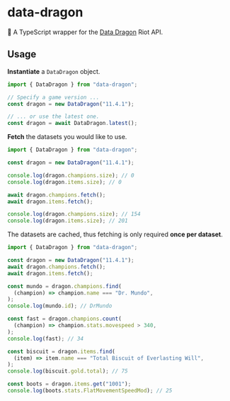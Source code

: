 # data-dragon

🐉 A TypeScript wrapper for the
[Data Dragon](https://riot-api-libraries.readthedocs.io/en/latest/ddragon.html)
Riot API.

## Usage

**Instantiate** a `DataDragon` object.

```typescript
import { DataDragon } from "data-dragon";

// Specify a game version ...
const dragon = new DataDragon("11.4.1");

// ... or use the latest one.
const dragon = await DataDragon.latest();
```

**Fetch** the datasets you would like to use.

```typescript
import { DataDragon } from "data-dragon";

const dragon = new DataDragon("11.4.1");

console.log(dragon.champions.size); // 0
console.log(dragon.items.size); // 0

await dragon.champions.fetch();
await dragon.items.fetch();

console.log(dragon.champions.size); // 154
console.log(dragon.items.size); // 201
```

The datasets are cached, thus fetching is only required **once per dataset**.

```typescript
import { DataDragon } from "data-dragon";

const dragon = new DataDragon("11.4.1");
await dragon.champions.fetch();
await dragon.items.fetch();

const mundo = dragon.champions.find(
  (champion) => champion.name === "Dr. Mundo",
);
console.log(mundo.id); // DrMundo

const fast = dragon.champions.count(
  (champion) => champion.stats.movespeed > 340,
);
console.log(fast); // 34

const biscuit = dragon.items.find(
  (item) => item.name === "Total Biscuit of Everlasting Will",
);
console.log(biscuit.gold.total); // 75

const boots = dragon.items.get("1001");
console.log(boots.stats.FlatMovementSpeedMod); // 25
```
